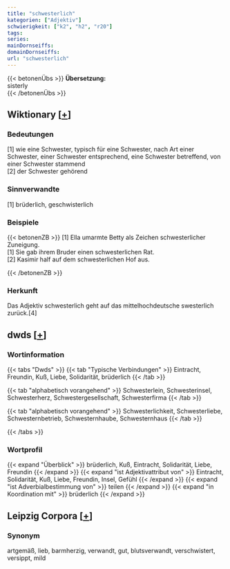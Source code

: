 ```yaml
---
title: "schwesterlich"
kategorien: ["Adjektiv"]
schwierigkeit: ["k2", "h2", "r20"]
tags:
series:
mainDornseiffs:
domainDornseiffs:
url: "schwesterlich"
---
```


{{< betonenÜbs >}}
**Übersetzung:**  
sisterly  
{{< /betonenÜbs >}}

## Wiktionary [[+](https://de.wiktionary.org/wiki/schwesterlich)]

### Bedeutungen
[1] wie eine Schwester, typisch für eine Schwester, nach Art einer Schwester, einer Schwester entsprechend, eine Schwester betreffend, von einer Schwester stammend  
[2] der Schwester gehörend  

### Sinnverwandte
[1] brüderlich, geschwisterlich  

### Beispiele
{{< betonenZB >}}
[1] Ella umarmte Betty als Zeichen schwesterlicher Zuneigung.  
[1] Sie gab ihrem Bruder einen schwesterlichen Rat.  
[2] Kasimir half auf dem schwesterlichen Hof aus.  

{{< /betonenZB >}}
### Herkunft
Das Adjektiv schwesterlich geht auf das mittelhochdeutsche swesterlich zurück.[4]  



## dwds [[+](https://www.dwds.de/wb/schwesterlich)]

### Wortinformation
{{< tabs "Dwds" >}}
{{< tab "Typische Verbindungen" >}}
Eintracht, Freundin, Kuß, Liebe, Solidarität, brüderlich
{{< /tab >}}

{{< tab "alphabetisch vorangehend" >}}
Schwesterlein, Schwesterinsel, Schwesterherz, Schwestergesellschaft, Schwesterfirma
{{< /tab >}}

{{< tab "alphabetisch vorangehend" >}}
Schwesterlichkeit, Schwesterliebe, Schwesternbetrieb, Schwesternhaube, Schwesternhaus
{{< /tab >}}

{{< /tabs >}}

### Wortprofil
{{< expand "Überblick" >}} brüderlich, Kuß, Eintracht, Solidarität, Liebe, Freundin {{< /expand >}}
{{< expand "ist Adjektivattribut von" >}} Eintracht, Solidarität, Kuß, Liebe, Freundin, Insel, Gefühl {{< /expand >}}
{{< expand "ist Adverbialbestimmung von" >}} teilen {{< /expand >}}
{{< expand "in Koordination mit" >}} brüderlich {{< /expand >}}

## Leipzig Corpora [[+](https://corpora.uni-leipzig.de/en/res?word=schwesterlich&corpusId=deu_newscrawl-public_2018)]


### Synonym
artgemäß, lieb, barmherzig, verwandt, gut, blutsverwandt, verschwistert, versippt, mild

